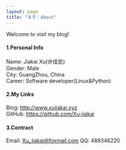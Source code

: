 ```yaml
---
layout: page
title: "关于：About"
---
```

Welcome to visit my blog!

#### 1.Personal Info
Name: Jiakai Xu(许佳凯)  
Gender: Male  
City: GuangZhou, China  
Career: Software developer(Linux&Python)  

#### 2.My Links
Blog: <http://www.xujiakai.xyz>  
GitHub: <https://github.com/Xu-jiakai>  


#### 3.Contract
Email: Xu_jiakai@foxmail.com
QQ: 489346220  
